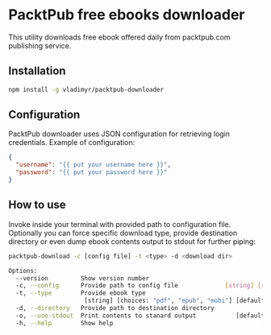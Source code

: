 PacktPub free ebooks downloader
===============================

This utility downloads free ebook offered daily from packtpub.com
publishing service.

## Installation

```bash    
npm install -g vladimyr/packtpub-downloader
```

## Configuration

PacktPub downloader uses JSON configuration for retrieving login 
credentials. Example of configuration:

```json
{
  "username": "{{ put your username here }}",
  "password": "{{ put your password here }}"
}        
```


## How to use

Invoke inside your terminal with provided path to configuration file.
Optionally you can force specific download type, provide destination directory
or even dump ebook contents output to stdout for further piping:

```bash
packtpub-download -c [config file] -t <type> -d <download dir>

Options:
  --version         Show version number                               [boolean]
  -c, --config      Provide path to config file             [string] [required]
  -t, --type        Provide ebook type
                     [string] [choices: "pdf", "epub", "mobi"] [default: "pdf"]
  -d, --directory   Provide path to destination directory              [string]
  -o, --use-stdout  Print contents to stanard output           [default: false]
  -h, --help        Show help                                         [boolean]
```

